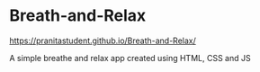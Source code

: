 # Breath-and-Relax

https://pranitastudent.github.io/Breath-and-Relax/

<p> A simple breathe and relax app created using HTML, CSS and JS </p>
